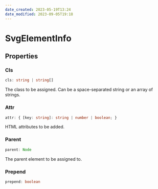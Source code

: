 ```yaml
---
date_created: 2023-05-19T13:24
date_modified: 2023-09-05T19:18
---
```

# SvgElementInfo

## Properties

### Cls

```ts
cls: string | string[]
```

The class to be assigned. Can be a space-separated string or an array of strings.

### Attr

```ts
attr: { [key: string]: string | number | boolean; }
```

HTML attributes to be added.

### Parent

```ts
parent: Node
```

The parent element to be assigned to.

### Prepend

```ts
prepend: boolean
```
